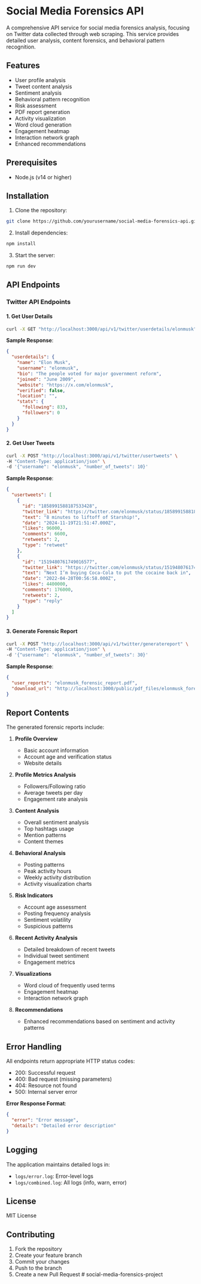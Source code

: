 # Social Media Forensics API  

A comprehensive API service for social media forensics analysis, focusing on Twitter data collected through web scraping. This service provides detailed user analysis, content forensics, and behavioral pattern recognition.  

## Features  

- User profile analysis  
- Tweet content analysis  
- Sentiment analysis  
- Behavioral pattern recognition  
- Risk assessment  
- PDF report generation  
- Activity visualization  
- Word cloud generation  
- Engagement heatmap  
- Interaction network graph  
- Enhanced recommendations  

## Prerequisites  

- Node.js (v14 or higher)  

## Installation  

1. Clone the repository:  
```bash  
git clone https://github.com/yourusername/social-media-forensics-api.git  
```  

2. Install dependencies:  
```bash  
npm install  
```  

3. Start the server:  
```bash  
npm run dev  
```  

## API Endpoints  

### Twitter API Endpoints  

#### 1. Get User Details  
```bash  
curl -X GET "http://localhost:3000/api/v1/twitter/userdetails/elonmusk"  
```  

**Sample Response**:  
```json  
{  
  "userdetails": {  
    "name": "Elon Musk",  
    "username": "elonmusk",  
    "bio": "The people voted for major government reform",  
    "joined": "June 2009",  
    "website": "https://x.com/elonmusk",  
    "verified": false,  
    "location": "",  
    "stats": {  
      "following": 833,  
      "followers": 0  
    }  
  }  
}  
```  

#### 2. Get User Tweets  
```bash  
curl -X POST "http://localhost:3000/api/v1/twitter/usertweets" \  
-H "Content-Type: application/json" \  
-d '{"username": "elonmusk", "number_of_tweets": 10}'  
```  

**Sample Response**:  
```json  
{  
  "usertweets": [  
    {  
      "id": "1858991588187533428",  
      "twitter_link": "https://twitter.com/elonmusk/status/1858991588187533428",  
      "text": "8 minutes to liftoff of Starship!",  
      "date": "2024-11-19T21:51:47.000Z",  
      "likes": 96000,  
      "comments": 6600,  
      "retweets": 2,  
      "type": "retweet"  
    },  
    {  
      "id": "1519480761749016577",  
      "twitter_link": "https://twitter.com/elonmusk/status/1519480761749016577",  
      "text": "Next I’m buying Coca-Cola to put the cocaine back in",  
      "date": "2022-04-28T00:56:58.000Z",  
      "likes": 4400000,  
      "comments": 176000,  
      "retweets": 2,  
      "type": "reply"  
    }  
  ]  
}  
```  

#### 3. Generate Forensic Report  
```bash  
curl -X POST "http://localhost:3000/api/v1/twitter/generatereport" \  
-H "Content-Type: application/json" \  
-d '{"username": "elonmusk", "number_of_tweets": 30}'  
```  

**Sample Response**:  
```json  
{  
  "user_reports": "elonmusk_forensic_report.pdf",  
  "download_url": "http://localhost:3000/public/pdf_files/elonmusk_forensic_report.pdf"  
}  
```  

## Report Contents  

The generated forensic reports include:  

1. **Profile Overview**  
   - Basic account information  
   - Account age and verification status  
   - Website details  

2. **Profile Metrics Analysis**  
   - Followers/Following ratio  
   - Average tweets per day  
   - Engagement rate analysis  

3. **Content Analysis**  
   - Overall sentiment analysis  
   - Top hashtags usage  
   - Mention patterns  
   - Content themes  

4. **Behavioral Analysis**  
   - Posting patterns  
   - Peak activity hours  
   - Weekly activity distribution  
   - Activity visualization charts  

5. **Risk Indicators**  
   - Account age assessment  
   - Posting frequency analysis  
   - Sentiment volatility  
   - Suspicious patterns  

6. **Recent Activity Analysis**  
   - Detailed breakdown of recent tweets  
   - Individual tweet sentiment  
   - Engagement metrics  

7. **Visualizations**  
   - Word cloud of frequently used terms  
   - Engagement heatmap  
   - Interaction network graph  

8. **Recommendations**  
   - Enhanced recommendations based on sentiment and activity patterns  

## Error Handling  

All endpoints return appropriate HTTP status codes:  

- 200: Successful request  
- 400: Bad request (missing parameters)  
- 404: Resource not found  
- 500: Internal server error  

**Error Response Format**:  
```json  
{  
  "error": "Error message",  
  "details": "Detailed error description"  
}  
```  

## Logging  

The application maintains detailed logs in:  
- `logs/error.log`: Error-level logs  
- `logs/combined.log`: All logs (info, warn, error)  

## License  

MIT License  

## Contributing  

1. Fork the repository  
2. Create your feature branch  
3. Commit your changes  
4. Push to the branch  
5. Create a new Pull Request  #   s o c i a l - m e d i a - f o r e n s i c s - p r o j e c t  
 